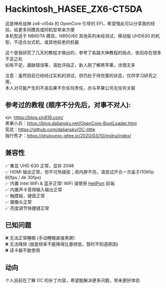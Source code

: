 # Hackintosh_HASEE_ZX6-CT5DA
这是神舟战神 zx6-ct5da 的 OpenCore 引导的 EFI，希望借此可以分享我的经验，给更多同模具或同机型带来方便  
本机型适于 NB60TA 模具，NB50/60 其他系列未经测试，移动版 UHD630 的机型，不适合台式机，或其他较老的机器

这个是我研究了几天的教程才做出的，参考了各路大神教程的指点，依旧存在很多不足之处  
如有不足，漏缺错误等，请批评指正，新人刚了解黑苹果，涉猎无多

注意：虽然目前已经经过实机的测试，但仍处于待完善的状态，仅供学习研究之用，  
本人对可能产生的不良后果不负任何责任，亦与苹果公司无任何关联

## 参考过的教程 (顺序不分先后，对事不对人):
xjn: https://blog.xjn819.com/  
黑果小兵：https://blog.daliansky.net/OpenCore-BootLoader.html  
宪武：https://github.com/daliansky/OC-little  
独行秀才：https://shuiyunxc.gitee.io/2020/03/10/instru/index/  

## 兼容性
✅ 集显 UHD 630 正常，显存 2048  
✅ HDMI 输出正常，但不可热插拔；若内屏不亮，请尝试开合一次盖子(1080p 60fps / 4k 30fps)  
✅ 内置 Intel WiFi & 蓝牙正常! WiFi 请使用 [HeliPort](https://github.com/OpenIntelWireless/HeliPort/releases) 前端  
✅ 内置声卡音频输入输出正常  
✅ 触摸板，键盘正常  
✅ 摄像头正常  
✅ 亮度调节快捷键正常  

## 已知问题
❌ 无法正常睡眠 (手动睡眠直接黑屏)  
❌ 无法降频 (就是频率不能降得比基频低，暂时不知道原因)  
❌ 读卡器不能使用  

## 动向
个人目前在了解 OC 的补丁内容，希望能解决更多问题，带来更好体验
